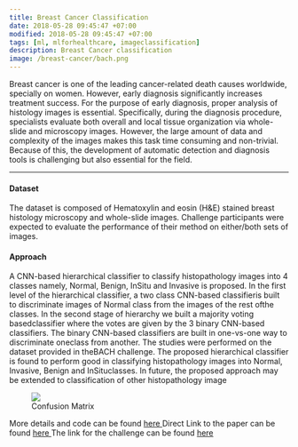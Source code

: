 ```yaml
---
title: Breast Cancer Classification 
date: 2018-05-28 09:45:47 +07:00
modified: 2018-05-28 09:45:47 +07:00
tags: [ml, mlforhealthcare, imageclassification]
description: Breast Cancer classification
image: /breast-cancer/bach.png
---
```


Breast cancer is one of the leading cancer-related death causes worldwide, specially on women. However, early diagnosis significantly increases treatment success. For the purpose of early diagnosis, proper analysis of histology images is essential. Specifically, during the diagnosis procedure, specialists evaluate both overall and local tissue organization via whole-slide and microscopy images. However, the large amount of data and complexity of the images makes this task time consuming and non-trivial. Because of this, the development of automatic detection and diagnosis tools is challenging but also essential for the field.

<hr>

#### Dataset

The dataset is composed of Hematoxylin and eosin (H&E) stained breast histology microscopy and whole-slide images. Challenge participants were expected to evaluate the performance of their method on either/both sets of images.

#### Approach
 A CNN-based hierarchical classifier to classify histopathology images  into  4  classes  namely,  Normal,  Benign,  InSitu  and  Invasive  is  proposed.
 In the first level of the hierarchical classifier, a two class CNN-based classifieris built to discriminate images of Normal class from the images of the rest ofthe classes. In the second stage of hierarchy we built a majority voting basedclassifier where the votes are given by the 3 binary CNN-based classifiers. The binary  CNN-based  classifiers  are  built  in  one-vs-one  way  to  discriminate  oneclass from another. The studies were performed on the dataset provided in theBACH challenge. The proposed hierarchical classifier is found to perform good in classifying histopathology images into Normal, Invasive, Benign and InSituclasses. In future, the proposed approach may be extended to classification of other histopathology image

<figure>
<img src="{{ site.imgsrc.bach }}">
<figcaption>Confusion Matrix </figcaption>
</figure>

More details and code can be found <a href = "https://github.com/nidran/bach">here </a>
Direct Link to the paper can be found <a href ="https://github.com/nidran/bach/blob/master/bach_paper2_NIPS%20(3).pdf "> here </a>The link for the challenge can be found <a href ="https://iciar2018-challenge.grand-challenge.org"> here</a>




